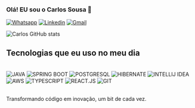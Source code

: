 ### Olá! EU sou o Carlos Sousa 👋

[![Whatsapp](https://img.shields.io/badge/WhatsApp-25D366?style=for-the-badge&logo=whatsapp&logoColor=white)](https://contate.me/carlossousadev) [![Linkedin](https://img.shields.io/badge/LinkedIn-0077B5?style=for-the-badge&logo=linkedin&logoColor=white)](https://www.linkedin.com/in/carlos-sousa-26b4b5212/) [![Gmail](https://img.shields.io/badge/Gmail-D14836?style=for-the-badge&logo=gmail&logoColor=white)](mailto:seu-email@gmail.com)


![Carlos GitHub stats](https://github-readme-stats.vercel.app/api?username=CarlosSousa2001&show_icons=true&theme=merko)

## Tecnologias que eu uso no meu dia

<div styles="display: inline_block"> <br/>
  <img align="center" alt="JAVA" src="https://img.shields.io/badge/Java-ED8B00?style=for-the-badge&logo=openjdk&logoColor=white"/>
    <img align="center" alt="SPRING BOOT" src="https://img.shields.io/badge/Spring-6DB33F?style=for-the-badge&logo=spring&logoColor=white"/>
        <img align="center" alt="POSTGRESQL" src="https://img.shields.io/badge/PostgreSQL-316192?style=for-the-badge&logo=postgresql&logoColor=white"/>
        <img align="center" alt="HIBERNATE" src="https://img.shields.io/badge/Hibernate-59666C?style=for-the-badge&logo=Hibernate&logoColor=white"/>
     <img align="center" alt="INTELLIJ IDEA" src="https://img.shields.io/badge/IntelliJ_IDEA-000000.svg?style=for-the-badge&logo=intellij-idea&logoColor=white"/>
         <img align="center" alt="AWS" src="https://img.shields.io/badge/Amazon_AWS-232F3E?style=for-the-badge&logo=amazon-aws&logoColor=white"/>
        <img align="center" alt="TYPESCRIPT" src="https://img.shields.io/badge/TypeScript-007ACC?style=for-the-badge&logo=typescript&logoColor=white"/>
  <img align="center" alt="REACT.JS" src="https://img.shields.io/badge/React-20232A?style=for-the-badge&logo=react&logoColor=61DAFB"/>
   <img align="center" alt="GIT" src="https://img.shields.io/badge/GIT-E44C30?style=for-the-badge&logo=git&logoColor=white"/>
</div> <br/>

Transformando código em inovação, um bit de cada vez.
